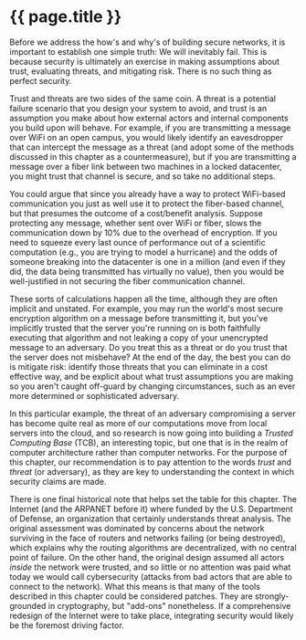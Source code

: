 # {{ page.title }}

Before we address the how's and why's of building secure networks,
it is important to establish one simple truth: We will inevitably fail.
This is because security is ultimately an exercise in making assumptions
about trust, evaluating threats, and mitigating risk. There is no such
thing as perfect security.

Trust and threats are two sides of the same coin. A threat is a potential
failure scenario that you design your system to avoid, and trust is an
assumption you make about how external actors and internal components
you build upon will behave. For example, if you are transmitting
a message over WiFi on an open campus, you would likely identify an
eavesdropper that can intercept the message as a threat (and adopt some of
the methods discussed in this chapter as a countermeasure), but if you are
transmitting a message over a fiber link between two machines in a locked
datacenter, you might trust that channel is secure, and so take no
additional steps.

You could argue that since you already have a way to protect WiFi-based
communication you just as well use it to protect the fiber-based
channel, but that presumes the outcome of a cost/benefit analysis.
Suppose protecting any message, whether sent over WiFi or fiber, slows the
communication down by 10% due to the overhead of encryption. If you
need to squeeze every last ounce of performance out of a scientific
computation (e.g., you are trying to model a hurricane) and the odds
of someone breaking into the datacenter is one in a million (and even if
they did, the data being transmitted has virtually no value), then you would
be well-justified in not securing the fiber communication channel.

These sorts of calculations happen all the time, although they are often
implicit and unstated. For example, you may run the world's most
secure encryption algorithm on a message before transmitting it, but
you've implicitly trusted that the server you're running on is both faithfully
executing that algorithm and not leaking a copy of your unencrypted
message to an adversary. Do you treat this as a threat or do you trust that
the server does not misbehave? At the end of the day, the best you can
do is mitigate risk: identify those threats that you can eliminate in a cost
effective way, and be explicit about what trust assumptions you are making
so you aren't caught off-guard by changing circumstances, such as an
ever more determined or sophisticated adversary.

In this particular example, the threat of an adversary compromising a server
has become quite real as more of our computations move from local servers
into the cloud, and so research is now going into building a *Trusted
Computing Base* (TCB), an interesting topic, but one that is in the realm of
computer architecture rather than computer networks. For the purpose of
this chapter, our recommendation is to pay attention to the words *trust*
and *threat* (or adversary), as they are key to understanding the context in
which security claims are made.

There is one final historical note that helps set the table for this chapter.
The Internet (and the ARPANET before it) where funded by the U.S. Department
of Defense, an organization that certainly understands threat analysis. The
original assessment was dominated by concerns about the network surviving
in the face of routers and networks failing (or being destroyed), which explains
why the routing algorithms are decentralized, with no central point of failure.
On the other hand, the original design assumed all actors *inside* the network
were trusted, and so little or no attention was paid what today we would call
cybersecurity (attacks from bad actors that are able to connect to the network).
What this means is that many of the tools described in this chapter could be
considered patches. They are strongly-grounded in cryptography, but "add-ons"
nonetheless. If a comprehensive redesign of the Internet were to take place,
integrating security would likely be the foremost driving factor.
